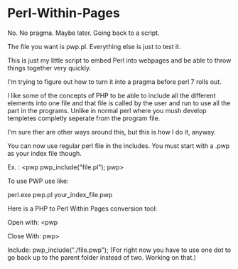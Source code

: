 # Perl-Within-Pages

No. No pragma. Maybe later. Going back to a script.

The file you want is pwp.pl. Everything else is just to test it.

This is just my little script to embed Perl into webpages and be able to throw things together very quickly.

I'm trying to figure out how to turn it into a pragma before perl 7 rolls out.

I like some of the concepts of PHP to be able to include all the different elements into one file and that file is called by the user and run to use all the part in the programs. Unlike in normal perl where you mush develop templetes completly seperate from the program file.

I'm sure ther are other ways around this, but this is how I do it, anyway.

You can now use regular perl file in the includes. You must start with a .pwp as your index file though.

Ex. : <pwp pwp_include("file.pl"); pwp>

To use PWP use like:

perl.exe pwp.pl your_index_file.pwp

Here is a PHP to Perl Within Pages conversion tool:

Open with: <pwp

Close With: pwp>

Include: pwp_include("./file.pwp"); (For right now you have to use one dot to go back up to the parent folder instead of two. Working on that.)